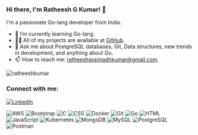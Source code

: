 ### Hi there, I'm Ratheesh G Kumar! 👋

I'm a passionate Go-lang developer from India.

- 🌱 I’m currently learning Go-lang.
- 👨‍💻 All of my projects are available at [GitHub](https://github.com/ratheeshkumar25).
- 💬 Ask me about PostgreSQL databases, Git, Data structures, new trends in development, and anything about Go.
- 📫 How to reach me: [ratheeshgopinadhkumar@gmail.com](mailto:ratheeshgopinadhkumar@gmail.com).

<p align="left">
  <img src="https://komarev.com/ghpvc/?username=ratheeshkumar&label=Profile%20views&color=0e75b6&style=flat" alt="ratheeshkumar" />
</p>

  ### Connect with me:
  [![LinkedIn](https://img.shields.io/badge/-LinkedIn-0077B5?style=for-the-badge&logo=linkedin&logoColor=white)](https://www.linkedin.com/in/ratheesh-gopinadh-kumar-b5191166)


![AWS](https://img.shields.io/badge/-AWS-232F3E?style=flat-square&logo=amazon-aws&logoColor=white)
![Bootstrap](https://img.shields.io/badge/-Bootstrap-563D7C?style=flat-square&logo=bootstrap&logoColor=white)
![C](https://img.shields.io/badge/-C-00599C?style=flat-square&logo=c&logoColor=white)
![CSS](https://img.shields.io/badge/-CSS-1572B6?style=flat-square&logo=css3&logoColor=white)
![Docker](https://img.shields.io/badge/-Docker-black?style=flat-square&logo=docker)
![Git](https://img.shields.io/badge/-Git-F05032?style=flat-square&logo=git&logoColor=white)
![Go](https://img.shields.io/badge/-Go-00ADD8?style=flat-square&logo=go&logoColor=white)
![HTML](https://img.shields.io/badge/-HTML-E34F26?style=flat-square&logo=html5&logoColor=white)
![JavaScript](https://img.shields.io/badge/-JavaScript-black?style=flat-square&logo=javascript)
![Kubernetes](https://img.shields.io/badge/-Kubernetes-326CE5?style=flat-square&logo=kubernetes&logoColor=white)
![MongoDB](https://img.shields.io/badge/-MongoDB-47A248?style=flat-square&logo=mongodb&logoColor=white)
![MySQL](https://img.shields.io/badge/-MySQL-4479A1?style=flat-square&logo=mysql&logoColor=white)
![PostgreSQL](https://img.shields.io/badge/-PostgreSQL-336791?style=flat-square&logo=postgresql&logoColor=white)
![Postman](https://img.shields.io/badge/-Postman-FF6C37?style=flat-square&logo=postman&logoColor=white)
